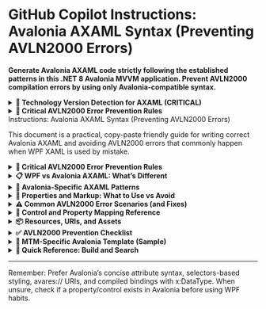 # GitHub Copilot Instructions: Avalonia AXAML Syntax (Preventing AVLN2000 Errors)

**Generate Avalonia AXAML code strictly following the established patterns in this .NET 8 Avalonia MVVM application. Prevent AVLN2000 compilation errors by using only Avalonia-compatible syntax.**

<details>
<summary><strong>🎯 Technology Version Detection for AXAML (CRITICAL)</strong></summary>

**BEFORE generating ANY AXAML code, confirm these exact versions:**

### **Core UI Technologies**
- **Avalonia UI**: 11.3.4 (Primary UI framework - NOT WPF)
- **.NET Version**: 8.0 with C# 12 features
- **MVVM Community Toolkit**: 8.3.2 for property binding patterns
- **Nullable Reference Types**: Enabled - affects binding expressions

### **MTM Application AXAML Patterns**
Based on analysis of Views folder structure:
- **UserControl Pattern**: All views inherit from Avalonia UserControl
- **Minimal Code-Behind**: Logic in ViewModels using MVVM Community Toolkit
- **Standard Bindings**: `{Binding PropertyName}` with INotifyPropertyChanged
- **Design System**: Purple theme (#6a0dad), card-based layouts, consistent spacing

</details>

<details>
<summary><strong>🚨 Critical AVLN2000 Error Prevention Rules</strong></summary>

**AVLN2000 errors occur when WPF XAML syntax is mistakenly used in Avalonia AXAML.**

### **Primary Error Causes (CRITICAL TO AVOID)**
1. **WPF property/control names** - Properties or controls that don't exist in Avalonia
2. **Grid definition naming** - Using `Name` property on RowDefinition/ColumnDefinition
3. **Wrong namespaces** - WPF presentation namespace instead of Avalonia
4. **Unsupported markup** - WPF-only triggers, behaviors, or markup extensions
5. **Incorrect bindings** - Missing x:DataType for compiled bindings, wrong ElementName syntax
6. **Visibility enum usage** - WPF Visibility enum instead of Avalonia IsVisible boolean

### **Error Detection Strategy**
- **Namespace Check**: Always verify `xmlns="https://github.com/avaloniaui"`
- **Control Validation**: Confirm all controls exist in Avalonia 11.3.4
- **Property Verification**: Ensure all properties are Avalonia-compatible
- **Binding Syntax**: Use standard bindings compatible with MVVM Community Toolkit

</details>Instructions: Avalonia AXAML Syntax (Preventing AVLN2000 Errors)

This document is a practical, copy-paste friendly guide for writing correct Avalonia AXAML and avoiding AVLN2000 errors that commonly happen when WPF XAML is used by mistake.

<details>
<summary><strong>🚨 Critical AVLN2000 Error Prevention Rules</strong></summary>

AVLN2000 errors often occur when WPF XAML syntax is used in Avalonia AXAML.

Top causes:
1) Using WPF property/control names or enums that don’t exist in Avalonia
2) Using WPF-only element structures (e.g., Grid.ColumnDefinitions with Name attributes)
3) Wrong namespaces and resource include URIs
4) Using unsupported WPF markup extensions, triggers, or behaviors
5) Incorrect bindings (missing x:DataType for compiled bindings, wrong ElementName syntax)

</details>

<details>
<summary><strong>📋 WPF vs Avalonia AXAML: What’s Different</strong></summary>

## Namespaces (Root Element)

- WPF (WRONG in Avalonia)
```xml
<UserControl xmlns="http://schemas.microsoft.com/winfx/2006/xaml/presentation"
             xmlns:x="http://schemas.microsoft.com/winfx/2006/xaml">
```

- Avalonia (CORRECT)
```xml
<UserControl xmlns="https://github.com/avaloniaui"
             xmlns:x="http://schemas.microsoft.com/winfx/2006/xaml">
```

- Add CLR namespaces with using:
```xml
xmlns:vm="using:YourApp.ViewModels"
xmlns:views="using:YourApp.Views"
```

- Design-time (optional)
```xml
xmlns:d="http://schemas.microsoft.com/expression/blend/2008"
xmlns:mc="http://schemas.openxmlformats.org/markup-compatibility/2006"
mc:Ignorable="d"
```

## Grid Definitions (CRITICAL)

- WPF (WRONG in Avalonia if you use Name on definitions)
```xml
<Grid>
  <Grid.ColumnDefinitions>
    <ColumnDefinition Name="Left" Width="Auto"/>
    <ColumnDefinition Width="*"/>
  </Grid.ColumnDefinitions>
</Grid>
```

- Avalonia (Preferred attribute syntax)
```xml
<Grid ColumnDefinitions="Auto,*"
      RowDefinitions="Auto,*"/>
```

- Avalonia (Explicit, but DO NOT use Name on Row/ColumnDefinition)
```xml
<Grid>
  <Grid.ColumnDefinitions>
    <ColumnDefinition Width="Auto"/>
    <ColumnDefinition Width="*"/>
  </Grid.ColumnDefinitions>
  <Grid.RowDefinitions>
    <RowDefinition Height="Auto"/>
    <RowDefinition Height="*"/>
  </Grid.RowDefinitions>
</Grid>
```

- Extra Avalonia features:
  - Grid.RowSpacing / Grid.ColumnSpacing are available in Avalonia (not in WPF pre-.NET 8)
  - No SharedSizeGroup (WPF feature) in core Avalonia

## Element Naming

- WPF (WRONG): Name on elements
```xml
<Button Name="MyButton"/>
```

- Avalonia (CORRECT)
```xml
<Button x:Name="MyButton"/>
```

## Show/Hide Elements

- WPF (WRONG in Avalonia): Visibility enum (Visible/Collapsed/Hidden)
```xml
<TextBlock Visibility="Collapsed"/>
```

- Avalonia (CORRECT): IsVisible boolean
```xml
<TextBlock IsVisible="False"/>
```

If you’re porting WPF bindings, replace BooleanToVisibilityConverter with a bool binding (or a custom converter if needed).

## Controls: Availability and Differences

- Exists in Avalonia (core): Button, TextBlock, TextBox, CheckBox, RadioButton, ToggleSwitch, ComboBox, ListBox, TreeView, TabControl, Expander, Slider, ProgressBar, Menu, MenuItem, ContextMenu (legacy), Flyout, ContextFlyout, DataGrid, GridSplitter, UniformGrid, WrapPanel, DockPanel, Canvas, ScrollViewer, Label
- Not in core Avalonia: Ribbon, DocumentViewer, FlowDocument controls, WebBrowser
  - Web content: use Avalonia.WebView (WebView2) package
- Label exists in Avalonia. However, WPF’s Label.Target isn’t available; use access keys (_) and focus management instead.

## Popup / Flyout / ToolTip

- WPF “Popup” exists in Avalonia as Avalonia.Controls.Primitives.Popup, but common scenarios should prefer:
  - Flyout / MenuFlyout / ContextFlyout
  - ToolTip via attached property

Examples:
```xml
<!-- ToolTip -->
<Button ToolTip.Tip="Save"/>

<!-- Flyout -->
<Button Content="More">
  <FlyoutBase.AttachedFlyout>
    <Flyout Placement="Bottom">
      <StackPanel>
        <Button Content="Action 1"/>
        <Button Content="Action 2"/>
      </StackPanel>
    </Flyout>
  </FlyoutBase.AttachedFlyout>
</Button>

<!-- ContextFlyout -->
<Button Content="Open">
  <Button.ContextFlyout>
    <MenuFlyout>
      <MenuItem Header="Open Recent"/>
      <MenuItem Header="Open Folder"/>
    </MenuFlyout>
  </Button.ContextFlyout>
</Button>
```

## Button Defaults (IsDefault / IsCancel)

- WPF: IsDefault / IsCancel
- Avalonia: IsDefault / IsCancel are supported (use these, not a HotKey property)
```xml
<Button Content="OK" IsDefault="True" Command="{Binding OkCommand}"/>
<Button Content="Cancel" IsCancel="True" Command="{Binding CancelCommand}"/>
```

For keyboard shortcuts, use KeyBindings or add accelerators in MenuItem.HotKey.

## Keyboard Shortcuts (KeyBindings)

- WPF InputBindings vs Avalonia KeyBindings
```xml
<Window xmlns="https://github.com/avaloniaui"
        xmlns:x="http://schemas.microsoft.com/winfx/2006/xaml">
  <Window.KeyBindings>
    <KeyBinding Gesture="Ctrl+S" Command="{Binding SaveCommand}"/>
    <KeyBinding Gesture="Escape" Command="{Binding CancelCommand}"/>
  </Window.KeyBindings>
</Window>
```

## Access Keys (Accelerators in Text)

- WPF and Avalonia both use underscore (_) for access keys in headers/Content
```xml
<Button Content="_Save"/>
<MenuItem Header="_File"/>
```

## StackPanel/Items Spacing

- WPF traditionally uses Margin on children
- Avalonia also supports spacing:
```xml
<StackPanel Orientation="Horizontal" Spacing="8">
  <Button Content="A"/>
  <Button Content="B"/>
</StackPanel>
```

## ScrollViewer ScrollBar Visibility

- WPF: ScrollViewer.HorizontalScrollBarVisibility
- Avalonia: Same attached properties exist, same enum values (Disabled, Auto, Hidden, Visible)
```xml
<TextBox ScrollViewer.HorizontalScrollBarVisibility="Auto"
         ScrollViewer.VerticalScrollBarVisibility="Auto"/>
```

## Image Source URIs

- WPF pack:// URIs (WRONG in Avalonia)
- Avalonia uses avares:// for resources embedded in assemblies
```xml
<Image Source="avares://YourAssembly/Assets/logo.png"/>
```

</details>

<details>
<summary><strong>🎯 Avalonia-Specific AXAML Patterns</strong></summary>

## Compiled Bindings (RECOMMENDED)

```xml
<UserControl xmlns="https://github.com/avaloniaui"
             xmlns:x="http://schemas.microsoft.com/winfx/2006/xaml"
             xmlns:vm="using:YourApp.ViewModels"
             x:Class="YourApp.Views.MainView"
             x:CompileBindings="True"
             x:DataType="vm:MainViewModel">
  <TextBox Text="{Binding PartId}"/>
  <Button Command="{Binding SearchCommand}"/>
</UserControl>
```

- Always set both x:CompileBindings and x:DataType to enable typed, compiled bindings.

## ElementName and Ancestor Bindings

- Standard ElementName works:
```xml
<TextBox x:Name="Input"/>
<TextBlock Text="{Binding ElementName=Input, Path=Text}"/>
```

- Avalonia also supports shorthand for ElementName with #:
```xml
<TextBlock Text="{Binding #Input.Text}"/>
```

- Relative/Ancestor bindings are supported; prefer compiled bindings where possible.

## Short Grid

```xml
<Grid ColumnDefinitions="Auto,*,Auto"
      RowDefinitions="Auto,*"
      ColumnSpacing="12"
      RowSpacing="8">
  <TextBlock Grid.Column="0" Grid.Row="0" Text="Label:"/>
  <TextBox Grid.Column="1" Grid.Row="0" Text="{Binding Value}"/>
  <Button Grid.Column="2" Grid.Row="0" Content="Search"/>
</Grid>
```

## Styles and Selectors (Not WPF Triggers)

- Avalonia styles use CSS-like selectors, not WPF’s Trigger syntax.
- Implicit style example:
```xml
<UserControl.Styles>
  <Style Selector="Button.primary">
    <Setter Property="Background" Value="{StaticResource PrimaryBrush}"/>
    <Setter Property="Foreground" Value="White"/>
  </Style>
  <Style Selector="TextBlock.caption">
    <Setter Property="FontSize" Value="12"/>
    <Setter Property="Opacity" Value="0.8"/>
  </Style>
</UserControl.Styles>
```

- Pseudoclasses like :pointerover, :pressed, :checked, :disabled can be used in Selector
```xml
<Style Selector="Button:pointerover">
  <Setter Property="Opacity" Value="0.9"/>
</Style>
```

- DataTrigger is available in Avalonia 11+, but the syntax differs from WPF. Prefer selectors/pseudoclasses or use DataTriggers where needed.

## Resource Include vs Style Include

- Styles go under a Styles element and are included via StyleInclude
- Non-style resources (brushes, thicknesses, etc.) use ResourceInclude

App.axaml example:
```xml
<Application xmlns="https://github.com/avaloniaui"
             xmlns:x="http://schemas.microsoft.com/winfx/2006/xaml">
  <Application.Styles>
    <FluentTheme Mode="Light"/>
    <StyleInclude Source="avares://YourAssembly/Styles/Controls.axaml"/>
  </Application.Styles>

  <Application.Resources>
    <ResourceInclude Source="avares://YourAssembly/Styles/Colors.axaml"/>
  </Application.Resources>
</Application>
```

## Templates

- ControlTemplate and TemplateBinding exist in Avalonia:
```xml
<Style Selector="Button.custom">
  <Setter Property="Template">
    <ControlTemplate>
      <Border CornerRadius="4" Background="{TemplateBinding Background}">
        <ContentPresenter HorizontalAlignment="Center"
                          VerticalAlignment="Center"/>
      </Border>
    </ControlTemplate>
  </Setter>
</Style>
```

## DataTemplates

- DataTemplate selection by DataType works similarly:
```xml
<UserControl.Resources>
  <DataTemplate DataType="vm:ItemViewModel">
    <TextBlock Text="{Binding Name}"/>
  </DataTemplate>
</UserControl.Resources>
```

</details>

<details>
<summary><strong>🔧 Properties and Markup: What to Use vs Avoid</strong></summary>

## Name vs x:Name
- Always use x:Name, not Name.

## Visibility vs IsVisible
- Use IsVisible (bool) in Avalonia, not Visibility (enum).

## Fonts
- FontFamily exists in Avalonia; supports fallbacks:
```xml
<TextBlock FontFamily="Segoe UI, Arial, Helvetica"/>
```

## TextBox
- Commonly supported: Text, AcceptsReturn, AcceptsTab, Watermark, TextWrapping, PlaceholderText (theme specific)
- If you used CharacterCasing in WPF, verify availability in your Avalonia version; prefer explicit logic/converters if needed.

## ToolTip
- Use ToolTip.Tip attached property or nested property:
```xml
<Button>
  <ToolTip.Tip>
    <StackPanel>
      <TextBlock Text="Line 1"/>
      <TextBlock Text="Line 2"/>
    </StackPanel>
  </ToolTip.Tip>
</Button>
```

## MenuItem shortcuts
- Use HotKey on MenuItem (not InputGestureText):
```xml
<MenuItem Header="_Save" HotKey="Ctrl+S" Command="{Binding SaveCommand}"/>
```

## Markup extensions you can use
- StaticResource, DynamicResource, Binding, TemplateBinding, x:Null
- x:Static is supported in Avalonia XAML; x:Type is generally not used the same way as WPF

## MultiBinding
- Avalonia supports MultiBinding with IMultiValueConverter (verify your Avalonia version and package references):
```xml
<TextBlock>
  <TextBlock.Text>
    <MultiBinding Converter="{StaticResource FullNameConverter}">
      <Binding Path="FirstName"/>
      <Binding Path="LastName"/>
    </MultiBinding>
  </TextBlock.Text>
</TextBlock>
```

## Event setters in styles
- WPF’s EventSetter is not supported. Use behaviors, attached properties, or commands/KeyBindings instead.

</details>

<details>
<summary><strong>⚠️ Common AVLN2000 Error Scenarios (and Fixes)</strong></summary>

## 1) Grid Column/Row Names
- WRONG
```xml
<Grid>
  <Grid.ColumnDefinitions>
    <ColumnDefinition Name="Left" Width="Auto"/>
    <ColumnDefinition Width="*"/>
  </Grid.ColumnDefinitions>
</Grid>
```
- FIX:
```xml
<Grid ColumnDefinitions="Auto,*"/>
<!-- OR -->
<Grid>
  <Grid.ColumnDefinitions>
    <ColumnDefinition Width="Auto"/>
    <ColumnDefinition Width="*"/>
  </Grid.ColumnDefinitions>
</Grid>
```

## 2) WPF Name Instead of x:Name
- WRONG
```xml
<TextBox Name="SearchBox"/>
```
- FIX
```xml
<TextBox x:Name="SearchBox"/>
```

## 3) Using Visibility
- WRONG
```xml
<Border Visibility="Collapsed"/>
```
- FIX
```xml
<Border IsVisible="False"/>
```

## 4) WPF-only namespaces
- WRONG
```xml
<UserControl xmlns="http://schemas.microsoft.com/winfx/2006/xaml/presentation"/>
```
- FIX
```xml
<UserControl xmlns="https://github.com/avaloniaui"/>
```

## 5) Missing DataType for compiled bindings
- WRONG
```xml
<UserControl x:CompileBindings="True">
  <TextBox Text="{Binding Name}"/>
</UserControl>
```
- FIX
```xml
<UserControl x:CompileBindings="True"
             xmlns:vm="using:YourApp.ViewModels"
             x:DataType="vm:CustomerViewModel">
  <TextBox Text="{Binding Name}"/>
</UserControl>
```

## 6) WPF triggers in styles
- WRONG (WPF-style Trigger)
```xml
<Style TargetType="Button">
  <Style.Triggers>
    <Trigger Property="IsMouseOver" Value="True">
      <Setter Property="Background" Value="Red"/>
    </Trigger>
  </Style.Triggers>
</Style>
```
- FIX (Avalonia selector)
```xml
<Style Selector="Button:pointerover">
  <Setter Property="Background" Value="Red"/>
</Style>
```

</details>

<details>
<summary><strong>🔁 Control and Property Mapping Reference</strong></summary>

## Controls
- WPF: Label → Avalonia: Label or TextBlock (Label exists; Target is not available. Use access keys and focus logic.)
- WPF: Popup → Avalonia: Popup exists, but prefer Flyout/ContextFlyout for menus and transient UI
- WPF: ToolTip → Avalonia: ToolTip.Tip attached property
- WPF: StatusBar → Avalonia: build with DockPanel/Grid
- WPF: Ribbon → Avalonia: no core equivalent
- WPF: DocumentViewer / FlowDocument → Avalonia: no core equivalent
- WPF: WebBrowser → Avalonia: use Avalonia.WebView
- WPF: ListView → Avalonia: ListBox or DataGrid for tabular, or ItemsControl with templates

## Properties
- Name → x:Name
- Visibility → IsVisible (bool)
- IsDefault → IsDefault (exists)
- IsCancel → IsCancel (exists)
- FontFamily → FontFamily (supports fallbacks)
- Margin / Padding → same names/syntax
- HorizontalContentAlignment / VerticalContentAlignment → supported on content controls
- ScrollViewer.*ScrollBarVisibility → exists with same enum names
- Grid.Row / Grid.Column / Grid.RowSpan / Grid.ColumnSpan → same
- Grid.RowSpacing / Grid.ColumnSpacing → Avalonia-only convenience
- DockPanel.Dock → same
- Canvas.Left/Top → same

</details>

<details>
<summary><strong>📦 Resources, URIs, and Assets</strong></summary>

## Static vs Dynamic Resources
```xml
<Border Background="{StaticResource PrimaryBrush}"/>
<Border Background="{DynamicResource PrimaryBrush}"/>
```

## Resource Includes
- Styles:
```xml
<StyleInclude Source="avares://YourAssembly/Styles/Buttons.axaml"/>
```
- Resources:
```xml
<ResourceInclude Source="avares://YourAssembly/Styles/Colors.axaml"/>
```

## Images and Fonts
- Use avares://
```xml
<Image Source="avares://YourAssembly/Assets/logo.png"/>
```
- Embed fonts and reference with FontFamily
```xml
<TextBlock FontFamily="avares://YourAssembly/Assets/Fonts#YourFontName"/>
```

</details>

<details>
<summary><strong>✅ AVLN2000 Prevention Checklist</strong></summary>

Grid
- [ ] No Name on RowDefinition/ColumnDefinition
- [ ] Prefer ColumnDefinitions/RowDefinitions attribute syntax when simple
- [ ] If explicit, only Width/Height and size constraints are used (no WPF-only props)

Naming and Visibility
- [ ] x:Name used, never Name
- [ ] IsVisible used, never Visibility

Namespaces and Includes
- [ ] Root xmlns is https://github.com/avaloniaui
- [ ] No WPF presentation namespace
- [ ] Resource/Style includes use avares://

Bindings
- [ ] x:CompileBindings and x:DataType set on views using compiled bindings
- [ ] ElementName or #element syntax correct
- [ ] No WPF-only binding features without Avalonia equivalents

Controls/Properties
- [ ] Only Avalonia-supported controls used (Popup/Flyout/ToolTip as per Avalonia)
- [ ] No WPF-only features like SharedSizeGroup, FlowDocument, Ribbon
- [ ] KeyBindings for shortcuts; MenuItem.HotKey for menu accelerators
- [ ] Triggers done via selectors or Avalonia DataTriggers (not WPF Trigger syntax)

Resources/URIs
- [ ] avares:// used for assets and includes
- [ ] StaticResource/DynamicResource used appropriately

</details>

<details>
<summary><strong>🎯 MTM-Specific Avalonia Template (Sample)</strong></summary>

```xml
<UserControl xmlns="https://github.com/avaloniaui"
             xmlns:x="http://schemas.microsoft.com/winfx/2006/xaml"
             xmlns:d="http://schemas.microsoft.com/expression/blend/2008"
             xmlns:mc="http://schemas.openxmlformats.org/markup-compatibility/2006"
             xmlns:vm="using:MTM_WIP_Application_Avalonia.ViewModels.MainForm"
             xmlns:materialIcons="using:Material.Icons.Avalonia"
             mc:Ignorable="d"
             d:DesignWidth="800"
             d:DesignHeight="600"
             x:Class="MTM_WIP_Application_Avalonia.Views.MainForm.YourView"
             x:CompileBindings="True"
             x:DataType="vm:YourViewModel">

  <UserControl.Resources>
    <SolidColorBrush x:Key="PrimaryBrush" Color="#6a0dad"/>
    <SolidColorBrush x:Key="AccentBrush" Color="#ba45ed"/>
    <SolidColorBrush x:Key="CardBackgroundBrush" Color="#FFFFFF"/>
    <SolidColorBrush x:Key="BorderBrush" Color="#E0E0E0"/>
  </UserControl.Resources>

  <UserControl.Styles>
    <Style Selector="Button.primary">
      <Setter Property="Background" Value="{StaticResource PrimaryBrush}"/>
      <Setter Property="Foreground" Value="White"/>
    </Style>
  </UserControl.Styles>

  <Grid RowDefinitions="*,Auto">
    <Border Grid.Row="0" Classes="card" Background="{StaticResource CardBackgroundBrush}">
      <!-- Content -->
    </Border>

    <StackPanel Grid.Row="1" Orientation="Horizontal" HorizontalAlignment="Right" Spacing="8" Margin="16">
      <Button Classes="primary" Content="Save" Command="{Binding SaveCommand}"/>
      <Button Content="Cancel" Command="{Binding CancelCommand}"/>
    </StackPanel>
  </Grid>
</UserControl>
```

</details>

<details>
<summary><strong>🚀 Quick Reference: Build and Search</strong></summary>

Validation
```bash
dotnet build
```

Find/Replace (Porting from WPF)
```
# Fix WPF root namespace
Find:    xmlns="http://schemas.microsoft.com/winfx/2006/xaml/presentation"
Replace: xmlns="https://github.com/avaloniaui"

# Name -> x:Name
Find:    Name="
Replace: x:Name="

# Remove Name on Grid definitions
Find:    <ColumnDefinition Name="[^"]*"
Replace: <ColumnDefinition
Find:    <RowDefinition Name="[^"]*"
Replace: <RowDefinition

# Visibility -> IsVisible (manual review still recommended)
Find:    Visibility="
Replace: IsVisible="
```

</details>

---

Remember: Prefer Avalonia’s concise attribute syntax, selectors-based styling, avares:// URIs, and compiled bindings with x:DataType. When unsure, check if a property/control exists in Avalonia before using WPF habits.
